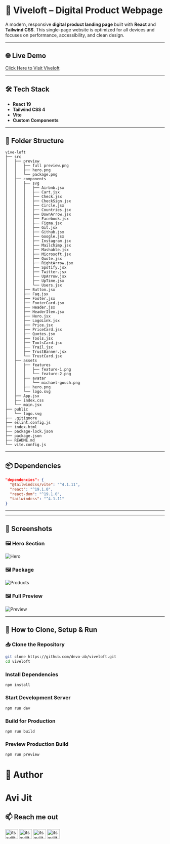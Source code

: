 # 🚀 Viveloft – Digital Product Webpage

A modern, responsive **digital product landing page** built with **React** and **Tailwind CSS**. This single-page website is optimized for all devices and focuses on performance, accessibility, and clean design.

---

## 🌐 Live Demo

[Click Here to Visit Viveloft](https://viveloft.com)

---

## 🛠️ Tech Stack

- **React 19**
- **Tailwind CSS 4**
- **Vite**
- **Custom Components**

---

## 📁 Folder Structure

```
vive-loft
├── src
│   ├── preview
│   │   ├── full preview.png
│   │   ├── hero.png
│   │   └── package.png
│   ├── components
│   │   ├── svg
│   │   │   ├── Airbnb.jsx
│   │   │   ├── Cart.jsx
│   │   │   ├── Check.jsx
│   │   │   ├── CheckSign.jsx
│   │   │   ├── Circle.jsx
│   │   │   ├── Countries.jsx
│   │   │   ├── DownArrow.jsx
│   │   │   ├── Facebook.jsx
│   │   │   ├── Figma.jsx
│   │   │   ├── Git.jsx
│   │   │   ├── Github.jsx
│   │   │   ├── Google.jsx
│   │   │   ├── Instagram.jsx
│   │   │   ├── Mailchimp.jsx
│   │   │   ├── Mashable.jsx
│   │   │   ├── Microsoft.jsx
│   │   │   ├── Quote.jsx
│   │   │   ├── RightArrow.jsx
│   │   │   ├── Spotify.jsx
│   │   │   ├── Twitter.jsx
│   │   │   ├── UpArrow.jsx
│   │   │   ├── UpTime.jsx
│   │   │   └── Users.jsx
│   │   ├── Button.jsx
│   │   ├── Faq.jsx
│   │   ├── Footer.jsx
│   │   ├── FooterCard.jsx
│   │   ├── Header.jsx
│   │   ├── HeaderItem.jsx
│   │   ├── Hero.jsx
│   │   ├── LogoLink.jsx
│   │   ├── Price.jsx
│   │   ├── PriceCard.jsx
│   │   ├── Quotes.jsx
│   │   ├── Tools.jsx
│   │   ├── ToolsCard.jsx
│   │   ├── Trail.jsx
│   │   ├── TrustBanner.jsx
│   │   └── TrustCard.jsx
│   ├── assets
│   │   ├── features
│   │   │   ├── feature-1.png
│   │   │   └── feature-2.png
│   │   ├── avatar
│   │   │   └── michael-gouch.png
│   │   ├── hero.png
│   │   └── logo.svg
│   ├── App.jsx
│   ├── index.css
│   └── main.jsx
├── public
│   └── logo.svg
├── .gitignore
├── eslint.config.js
├── index.html
├── package-lock.json
├── package.json
├── README.md
└── vite.config.js
```


---

## 📦 Dependencies

```json
"dependencies": {
  "@tailwindcss/vite": "^4.1.11",
  "react": "^19.1.0",
  "react-dom": "^19.1.0",
  "tailwindcss": "^4.1.11"
}
```


---

---

## 📸 Screenshots

### 🖼️ Hero Section
![Hero](./src/preview/hero.png)

### 🖼️ Package
![Products](./src/preview/package.png)

### 🖼️ Full Preview
![Preview](./src/preview/full%20preview.png)

---

## 👥 How to Clone, Setup & Run

### 📥 Clone the Repository

```bash
git clone https://github.com/devo-ab/viveloft.git
cd viveloft
```

### Install Dependencies
```
npm install
```

### Start Development Server
```
npm run dev
```
### Build for Production
```
npm run build
```
### Preview Production Build
```
npm run preview
```

# 👤 Author
# Avi Jit
## :mailbox: Reach me out
<p align="left">
<a href="https://linkedin.com/in/itsavijitb" target="blank"><img align="center" src="https://raw.githubusercontent.com/rahuldkjain/github-profile-readme-generator/master/src/images/icons/Social/linked-in-alt.svg" alt="itsavijitb" height="30" width="40" /></a>
<a href="https://twitter.com/itsavijitb" target="blank"><img align="center" src="https://raw.githubusercontent.com/rahuldkjain/github-profile-readme-generator/master/src/images/icons/Social/twitter.svg" alt="itsavijitb" height="30" width="40" /></a>
<a href="https://facebook.com/itsavijitb" target="blank"><img align="center" src="https://raw.githubusercontent.com/rahuldkjain/github-profile-readme-generator/master/src/images/icons/Social/facebook.svg" alt="itsavijitb" height="30" width="40" /></a>
<a href="https://instagram.com/itsavijitb" target="blank"><img align="center" src="https://raw.githubusercontent.com/rahuldkjain/github-profile-readme-generator/master/src/images/icons/Social/instagram.svg" alt="itsavijitb" height="30" width="40" /></a>
</p>